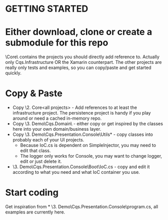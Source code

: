 GETTING STARTED
===============

Either download, clone or create a submodule for this repo
==========================================================
\Core\ contains the projects you should directly add reference to. Actually only Cqs.Infrastructure OR the Xamarin counterpart.
The other projects are really only tests and examples, so you can copy/paste and get started quickly.

Copy & Paste
============
* Copy \2. Core\<all projects> - Add references to at least the infrastructure project. 
The persistence project is handy if you play around or need a cached in-memory repo.
* Copy \3. Demo\Cqs.Domain\ - either copy or get inspired by the classes here into your own domain/business layer.
* Copy \3. Demo\Cqs.Presentation.Console\Utils\* - copy classes into probably each of your UI projects. 
	* Because IoC.cs is dependent on SimpleInjector, you may need to edit that class.
	* The logger only works for Console, you may want to change logger, edit or just delete it.
* \3. Demo\Cqs.Presentation.Console\Boot\IoC.cs - copy and edit it according to what you need and what IoC container you use.

Start coding
============
Get inspiration from * \3. Demo\Cqs.Presentation.Console\program.cs, all examples are currently here.